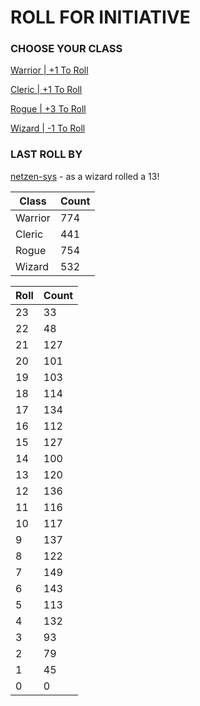 # ROLL FOR INITIATIVE
### CHOOSE YOUR CLASS

[Warrior | +1 To Roll](https://github.com/benjaminsampica/benjaminsampica/issues/new?title=roll%7Cwarrior&body=Just+click+%27Create%27.)

[Cleric | +1 To Roll](https://github.com/benjaminsampica/benjaminsampica/issues/new?title=roll%7Ccleric&body=Just+click+%27Create%27.)

[Rogue | +3 To Roll](https://github.com/benjaminsampica/benjaminsampica/issues/new?title=roll%7Crogue&body=Just+click+%27Create%27.)

[Wizard | -1 To Roll](https://github.com/benjaminsampica/benjaminsampica/issues/new?title=roll%7Cwizard&body=Just+click+%27Create%27.)
### LAST ROLL BY
[netzen-sys](https://www.github.com/netzen-sys) - as a wizard rolled a 13!

|Class|Count|
|-|-|
|Warrior|774|
|Cleric|441|
|Rogue|754|
|Wizard|532|

|Roll|Count|
|-|-|
|23|33
|22|48
|21|127
|20|101
|19|103
|18|114
|17|134
|16|112
|15|127
|14|100
|13|120
|12|136
|11|116
|10|117
|9|137
|8|122
|7|149
|6|143
|5|113
|4|132
|3|93
|2|79
|1|45
|0|0
